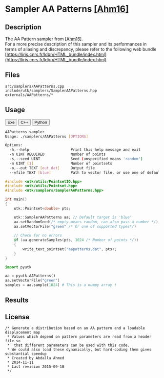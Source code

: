 # Sampler AA Patterns [[Ahm16]](http://abdallagafar.com/abdalla/wp-content/uploads/2017/03/Sampling-with-AA-Patterns.pdf)

## Description

The AA Pattern sampler from [[Ahm16]](http://abdallagafar.com/abdalla/wp-content/uploads/2017/03/Sampling-with-AA-Patterns.pdf).  
For a more precise description of this sampler and its performances in terms of aliasing and discrepancy, please refer to the following web bundle [https://liris.cnrs.fr/ldbn/HTML_bundle/index.html](https://liris.cnrs.fr/ldbn/HTML_bundle/index.html).

## Files

```
src/samplers/AAPatterns.cpp  
include/utk/samplers/SamplerAAPatterns.hpp
externals/AAPatterns/*
```

## Usage

<button class="tablink exebutton" onclick="openCode('exe', this)" markdown="1">Exe</button> 
<button class="tablink cppbutton" onclick="openCode('cpp', this)" markdown="1">C++</button> 
<button class="tablink pybutton" onclick="openCode('py', this)" markdown="1">Python</button> 
<br/>
  

<div class="exe tabcontent">

```bash
AAPatterns sampler
Usage: ./samplers/AAPatterns [OPTIONS]

Options:
  -h,--help                   Print this help message and exit
  -n UINT REQUIRED            Number of points
  -s,--seed UINT              Seed (unspecified means 'random')
  -m UINT [1]                 Number of pointsets
  -o,--out TEXT [out.dat]     Output file
  --vfile TEXT [blue]         Path to vector file, or use one of default [ blue, fpo-like, green, pink, step, ]
```

</div>

<div class="cpp tabcontent">

```  cpp
#include <utk/utils/PointsetIO.hpp>
#include <utk/utils/Pointset.hpp>
#include <utk/samplers/SamplerAAPatterns.hpp>

int main()
{
    utk::Pointset<double> pts;

    utk::SamplerAAPatterns aa; // Default target is 'blue'
    aa.setRandomSeed(/* empty means random, can also pass a number */);
    aa.setVectorFile("green" /* Or one of supported types*/)
    
    // Check for no errors
    if (aa.generateSamples(pts, 1024 /* Number of points */))
    {
        write_text_pointset("aapatterns.dat", pts);
    }
}
```  

</div>

<div class="py tabcontent">

``` python
import pyutk

aa = pyutk.AAPatterns()
aa.setVectorFile("green")
samples = aa.sample(1024) # This is a numpy array !
```  

</div>

## Results

<div class="results"></div>
<script>
  window.addEventListener('DOMContentLoaded', function() { show_results(); }); 
</script>

## License


```
/* Generate a distribution based on an AA pattern and a loadable displacement map
 * Values which depend on pattern parameters are read from a header file so
 *  that different parameters can be used with this code.
 * We could also load these dynamically, but hard-coding them gives substantial speedup
 * Created by Abdalla Ahmed
 * 2014-11-11
 * Last revision 2015-09-10
 */
```